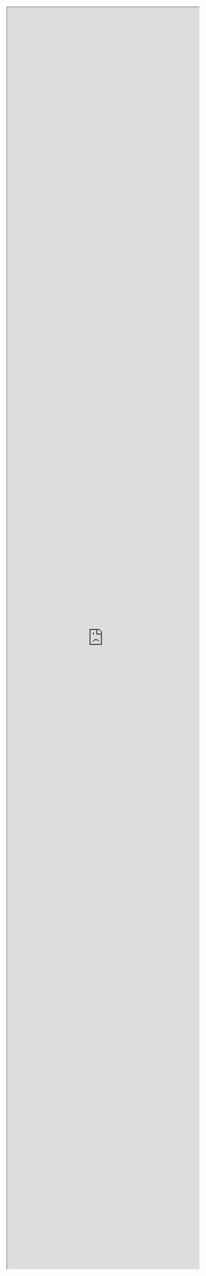 #

<iframe src="http://localhost:6006/iframe.html?id=views-gridview--docs" width="100%" height="3300px" />
